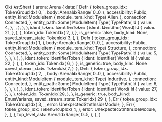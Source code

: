 Ok(
    AstSheet {
        arena: Arena {
            data: [
                Defn {
                    token_group_idx: TokenGroupIdx(
                        0,
                    ),
                    body: ArenaIdxRange(
                        0..0,
                    ),
                    accessibility: Public,
                    entity_kind: ModuleItem {
                        module_item_kind: Type(
                            Alien,
                        ),
                        connection: Connected,
                    },
                    entity_path: Some(
                        ModuleItem(
                            Type(
                                TypePath(
                                    Id {
                                        value: 4,
                                    },
                                ),
                            ),
                        ),
                    ),
                    ident_token: IdentifierToken {
                        ident: Identifier(
                            Word(
                                Id {
                                    value: 21,
                                },
                            ),
                        ),
                        token_idx: TokenIdx(
                            2,
                        ),
                    },
                    is_generic: false,
                    body_kind: None,
                    saved_stream_state: TokenIdx(
                        3,
                    ),
                },
                Defn {
                    token_group_idx: TokenGroupIdx(
                        1,
                    ),
                    body: ArenaIdxRange(
                        0..0,
                    ),
                    accessibility: Public,
                    entity_kind: ModuleItem {
                        module_item_kind: Type(
                            Structure,
                        ),
                        connection: Connected,
                    },
                    entity_path: Some(
                        ModuleItem(
                            Type(
                                TypePath(
                                    Id {
                                        value: 5,
                                    },
                                ),
                            ),
                        ),
                    ),
                    ident_token: IdentifierToken {
                        ident: Identifier(
                            Word(
                                Id {
                                    value: 22,
                                },
                            ),
                        ),
                        token_idx: TokenIdx(
                            6,
                        ),
                    },
                    is_generic: true,
                    body_kind: None,
                    saved_stream_state: TokenIdx(
                        7,
                    ),
                },
                Defn {
                    token_group_idx: TokenGroupIdx(
                        2,
                    ),
                    body: ArenaIdxRange(
                        0..0,
                    ),
                    accessibility: Public,
                    entity_kind: ModuleItem {
                        module_item_kind: Type(
                            Inductive,
                        ),
                        connection: Connected,
                    },
                    entity_path: Some(
                        ModuleItem(
                            Type(
                                TypePath(
                                    Id {
                                        value: 6,
                                    },
                                ),
                            ),
                        ),
                    ),
                    ident_token: IdentifierToken {
                        ident: Identifier(
                            Word(
                                Id {
                                    value: 27,
                                },
                            ),
                        ),
                        token_idx: TokenIdx(
                            28,
                        ),
                    },
                    is_generic: true,
                    body_kind: EnumVariants,
                    saved_stream_state: TokenIdx(
                        29,
                    ),
                },
                Err {
                    token_group_idx: TokenGroupIdx(
                        3,
                    ),
                    error: UnexpectedStmtInsideModule,
                },
                Err {
                    token_group_idx: TokenGroupIdx(
                        4,
                    ),
                    error: UnexpectedStmtInsideModule,
                },
            ],
        },
        top_level_asts: ArenaIdxRange(
            0..5,
        ),
    },
)
